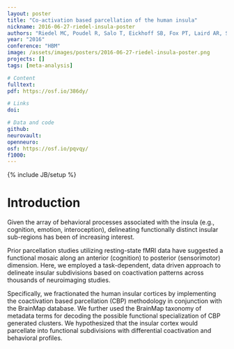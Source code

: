 ```yaml
---
layout: poster
title: "Co-activation based parcellation of the human insula"
nickname: 2016-06-27-riedel-insula-poster
authors: "Riedel MC, Poudel R, Salo T, Eickhoff SB, Fox PT, Laird AR, Sutherland MT"
year: "2016"
conference: "HBM"
image: /assets/images/posters/2016-06-27-riedel-insula-poster.png
projects: []
tags: [meta-analysis]

# Content
fulltext:
pdf: https://osf.io/386dy/

# Links
doi:

# Data and code
github:
neurovault:
openneuro:
osf: https://osf.io/pqvqy/
f1000:
---
```

{% include JB/setup %}

# Introduction

Given the array of behavioral processes associated with the insula (e.g., cognition, emotion, interoception), delineating functionally distinct insular sub-regions has been of increasing interest.

Prior parcellation studies utilizing resting-state fMRI data have suggested a functional mosaic along an anterior (cognition) to posterior (sensorimotor) dimension. Here, we employed a task-dependent, data driven approach to delineate insular subdivisions based on coactivation patterns across thousands of neuroimaging studies.

Specifically, we fractionated the human insular cortices by implementing the coactivation based parcellation (CBP) methodology in conjunction with the BrainMap database. We further used the BrainMap taxonomy of metadata terms for decoding the possible functional specialization of CBP generated clusters. We hypothesized that the insular cortex would parcellate into functional subdivisions with differential coactivation and behavioral profiles.
